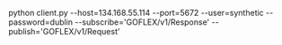 


python client.py --host=134.168.55.114 --port=5672 --user=synthetic --password=dublin --subscribe='GOFLEX/v1/Response' --publish='GOFLEX/v1/Request'


